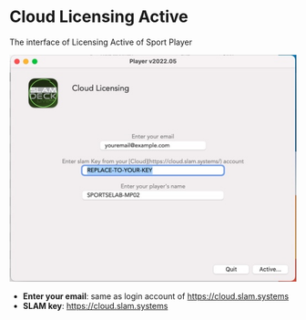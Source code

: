 # Cloud Licensing Active

The interface of Licensing Active of Sport Player 

![Home Page](active-screenshot.jpg)

- **Enter your email**: same as login account of https://cloud.slam.systems
- **SLAM key**: https://cloud.slam.systems
